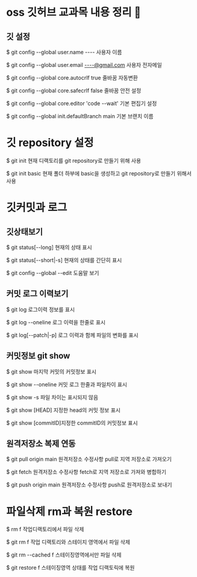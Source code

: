# oss 깃허브 교과목 내용 정리 📒 
## 깃 설정
$ git config --global user.name ---- 사용자 이름

$ git config --global user.email ----@gmail.com 사용자 전자메일

$ git config --global core.autocrlf true 줄바꿈 자동변환

$ git config --global core.safecrlf false 줄바꿈 안전 설정

$ git config --global core.editor 'code --wait' 기본 편집기 설정

$ git config --global init.defaultBranch main 기본 브랜치 이름

# 깃 repository 설정

$ git init 현재 디랙토리를  git repository로 만들기 위해 사용


$ git init basic  현재  폴더 하부에 basic을 생성하고 git repository로 만들기 위해서 사용

# 깃커밋과 로그
## 깃상태보기
$ git status[--long]  현재의 상태 표시

$ git status[--short|-s]   현재의 상태를 간단히 표시

$ git config --global --edit  도움말 보기


## 커밋 로그 이력보기
$ git log  로그이력 정보를 표시

$ git log --oneline 로그 이력을 한줄로 표시

$ git log[--patch|-p] 로그 이력과 함께 파일의 변화를 표시

## 커밋정보 git show 
$ git show 마지막 커밋의 커밋정보 표시

$ git show --oneline 커밋 로그 한줄과 파일차이 표시

$ git show -s 파일 차이는 표시되지 않음

$ git show [HEAD] 지정한 head의 커밋 정보 표시

$ git show [commitID]지정한 commitID의 커밋정보 표시


## 원격저장소 복제 연동
$ git pull origin main 원격저장소 수정사항 pull로 지역 저장소로 가져오기

$ git fetch 원격저장소 수정사항 fetch로 지역 저장소로 가져와 병합하기

$ git push origin main  원격저장소 수정사항 push로 원격저장소로 보내기


# 파일삭제 rm과 복원 restore
$ rm f 작업디랙토리에서 파일 삭제

$ git rm f 작업 디랙토리와 스테이지 영역에서 파일 삭제

$ git rm --cached f 스테이징영역에서만 파일 삭제

$ git restore f 스테이징영역 상태를 작업 디랙토릭에 복원 

